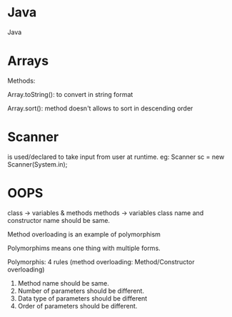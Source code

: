 # Java
Java

# Arrays

Methods:

Array.toString(): to convert in string format

Array.sort(): method doesn't allows to sort in descending order

# Scanner
is used/declared to take input from user at runtime.  eg: Scanner sc = new Scanner(System.in);

# OOPS
class -> variables & methods
methods -> variables
class name and constructor name should be same.

Method overloading is an example of polymorphism

Polymorphims means one thing with multiple forms.

Polymorphis: 4 rules (method overloading: Method/Constructor overloading)
1)	Method name should be same.
2)	Number of parameters should be different.
3)	Data type of parameters should be different
4)	Order of parameters should be different.

